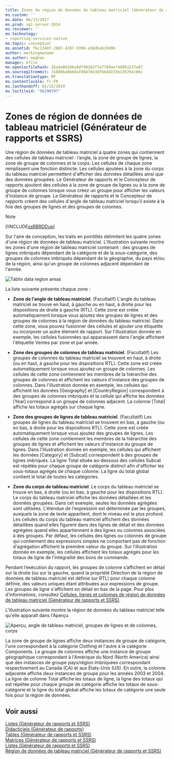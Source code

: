 ```yaml
---
title: Zones de région de données de tableau matriciel (Générateur de rapports et SSRS) | Microsoft Docs
ms.custom: ''
ms.date: 06/13/2017
ms.prod: sql-server-2014
ms.reviewer: ''
ms.technology:
- reporting-services-native
ms.topic: conceptual
ms.assetid: f6c13407-2887-4287-9396-a58dba619d9b
author: markingmyname
ms.author: maghan
manager: kfile
ms.openlocfilehash: 2bada86266a9dfd0282ffe7760aef4d963237a87
ms.sourcegitcommit: 31800ba0bb0af09476e38f6b4d155b136764c06c
ms.translationtype: MT
ms.contentlocale: fr-FR
ms.lasthandoff: 02/15/2019
ms.locfileid: "56290797"
---
```

# <a name="tablix-data-region-areas-report-builder-and-ssrs"></a>Zones de région de données de tableau matriciel (Générateur de rapports et SSRS)
  Une région de données de tableau matriciel a quatre zones qui contiennent des cellules de tableau matriciel : l’angle, la zone de groupe de lignes, la zone de groupe de colonnes et le corps. Les cellules de chaque zone remplissent une fonction distincte. Les cellules ajoutées à la zone du corps du tableau matriciel permettent d'afficher des données détaillées ainsi que des données groupées. Le Générateur de rapports et le Concepteur de rapports ajoutent des cellules à la zone de groupe de lignes ou à la zone de groupe de colonnes lorsque vous créez un groupe pour afficher les valeurs d'instance de groupe. Le Générateur de rapports et le Concepteur de rapports créent des cellules d'angle de tableau matriciel lorsqu'il existe à la fois des groupes de lignes et des groupes de colonnes.  
  
> [!NOTE]  
>  [!INCLUDE[ssRBRDDup](../../includes/ssrbrddup-md.md)]  
  
 Sur l'aire de conception, les traits en pointillés délimitent les quatre zones d'une région de données de tableau matriciel. L'illustration suivante montre les zones d'une région de tableau matriciel contenant : des groupes de lignes imbriqués dépendant de la catégorie et de la sous-catégorie, des groupes de colonnes imbriqués dépendant de la géographie, du pays et/ou de la région, ainsi qu'un groupe de colonnes adjacent dépendant de l'année.  
  
 ![Tablix data region areas](../media/rs-tablixareas.gif "Tablix data region areas")  
  
 La liste suivante présente chaque zone :  
  
-   **Zone de l’angle de tableau matriciel**. (Facultatif) L'angle du tableau matriciel se trouve en haut, à gauche ou en haut, à droite pour les dispositions de droite à gauche (RTL). Cette zone est créée automatiquement lorsque vous ajoutez des groupes de lignes et des groupes de colonnes à la région de données du tableau matriciel. Dans cette zone, vous pouvez fusionner des cellules et ajouter une étiquette ou incorporer un autre élément de rapport. Sur l'illustration donnée en exemple, les cellules fusionnées qui apparaissent dans l'angle affichent l'étiquette Ventes par zone et par année.  
  
-   **Zone des groupes de colonnes de tableau matriciel**. (Facultatif) Les groupes de colonnes du tableau matriciel se trouvent en haut, à droite (ou en haut, à gauche pour les dispositions RTL). Cette zone est créée automatiquement lorsque vous ajoutez un groupe de colonnes. Les cellules de cette zone contiennent les membres de la hiérarchie des groupes de colonnes et affichent les valeurs d'instance des groupes de colonnes. Dans l'illustration donnée en exemple, les cellules qui affichent les données [Geography] et [CountryRegion] correspondent à des groupes de colonnes imbriqués et la cellule qui affiche les données [Year] correspond à un groupe de colonnes adjacent. La colonne [Total] affiche les totaux agrégés sur chaque ligne.  
  
-   **Zone des groupes de lignes de tableau matriciel**. (Facultatif) Les groupes de lignes du tableau matriciel se trouvent en bas, à gauche (ou en bas, à droite pour les dispositions RTL). Cette zone est créée automatiquement lorsque vous ajoutez des groupes de lignes. Les cellules de cette zone contiennent les membres de la hiérarchie des groupes de lignes et affichent les valeurs d'instance du groupe de lignes. Dans l'illustration donnée en exemple, les cellules qui affichent les données [Category] et [Subcat] correspondent à des groupes de lignes imbriqués. La ligne Total située au-dessous des cellules Subcat est répétée pour chaque groupe de catégorie distinct afin d'afficher les sous-totaux agrégés de chaque colonne. La ligne du total global contient le total de toutes les catégories.  
  
-   **Zone du corps de tableau matriciel**. Le corps du tableau matriciel se trouve en bas, à droite (ou en bas, à gauche pour les dispositions RTL). Le corps du tableau matriciel affiche les données détaillées et les données groupées. Dans cet exemple, seules les données agrégées sont utilisées. L'étendue de l'expression est déterminée par les groupes, auxquels la zone de texte appartient, dont le niveau est le plus profond. Les cellules du corps du tableau matriciel affichent des données détaillées quand elles figurent dans des lignes de détail et des données agrégées quand elles appartiennent à des lignes ou colonnes associées à des groupes. Par défaut, les cellules des lignes ou colonnes de groupe qui contiennent des expressions simples ne comportant pas de fonction d'agrégation affichent la première valeur du groupe. Sur l'illustration donnée en exemple, les cellules affichent les totaux agrégés pour les totaux de ligne de l'intégralité des bons de commande.  
  
 Pendant l’exécution du rapport, les groupes de colonne s’affichent en détail sur la droite (ou sur la gauche, quand la propriété Direction de la région de données de tableau matriciel est définie sur RTL) pour chaque colonne définie, des valeurs uniques étant attribuées aux expressions de groupe. Les groupes de ligne s'affichent en détail en bas de la page. Pour plus d’informations, consultez [Cellules, lignes et colonnes de région de données de tableau matriciel &#40;Générateur de rapports et SSRS&#41;](tablix-data-region-cells-rows-and-columns-report-builder-and-ssrs.md).  
  
 L'illustration suivante montre la région de données du tableau matriciel telle qu'elle apparaît dans l'Aperçu.  
  
 ![Aperçu, angle de tableau matriciel, groupes de lignes et de colonnes, corps](../media/rs-tablixareaspreview.gif "Aperçu, angle de tableau matriciel, groupes de lignes et de colonnes, corps")  
  
 La zone de groupe de lignes affiche deux instances de groupe de catégorie, l'une correspondant à la catégorie Clothing et l'autre à la catégorie Components. Le groupe de colonnes affiche une instance de groupe géographique correspondant à l'Amérique du Nord (North America) ainsi que des instances de groupe pays/région imbriquées correspondant respectivement au Canada (CA) et aux États-Unis (US). En outre, la colonne adjacente affiche deux instances de groupe pour les années 2003 et 2004. La ligne de colonne Total affiche les totaux de ligne, la ligne des totaux qui est répétée pour chaque groupe de catégorie affiche les totaux de sous-catégorie et la ligne du total global affiche les totaux de catégorie une seule fois pour la région de données.  
  
## <a name="see-also"></a>Voir aussi  
 [Listes &#40;Générateur de rapports et SSRS&#41;](tables-matrices-and-lists-report-builder-and-ssrs.md)   
 [Didacticiels &#40;Générateur de rapports&#41;](../report-builder-tutorials.md)   
 [Tables &#40;Générateur de rapports et SSRS&#41;](tables-report-builder-and-ssrs.md)   
 [Matrices &#40;Générateur de rapports et SSRS&#41;](create-a-matrix-report-builder-and-ssrs.md)   
 [Listes &#40;Générateur de rapports et SSRS&#41;](create-invoices-and-forms-with-lists-report-builder-and-ssrs.md)   
 [Région de données de tableau matriciel &#40;Générateur de rapports et SSRS&#41;](../tablix-data-region-report-builder-and-ssrs.md)  
  
  

